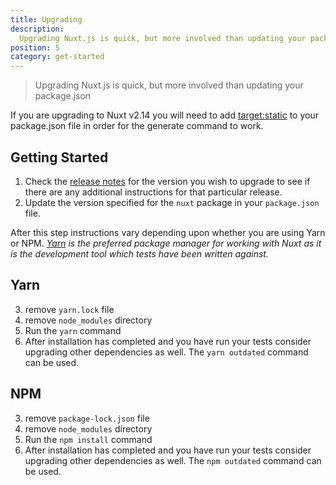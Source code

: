 ```yaml
---
title: Upgrading
description:
  Upgrading Nuxt.js is quick, but more involved than updating your package.json
position: 5
category: get-started
---
```


> Upgrading Nuxt.js is quick, but more involved than updating your package.json

If you are upgrading to Nuxt v2.14 you will need to add [target:static](http://localhost:3000/guides/features/deployment-targets#static-hosting) to your package.json file in order for the generate command to work. 

## Getting Started

1. Check the [release notes](/guide/release-notes) for the version you wish to
   upgrade to see if there are any additional instructions for that particular
   release.
2. Update the version specified for the `nuxt` package in your `package.json`
   file.

After this step instructions vary depending upon whether you are using Yarn or
NPM. _[Yarn](https://yarnpkg.com/en/docs/usage) is the preferred package manager
for working with Nuxt as it is the development tool which tests have been
written against._

## Yarn

3. remove `yarn.lock` file
4. remove `node_modules` directory
5. Run the `yarn` command
6. After installation has completed and you have run your tests consider
   upgrading other dependencies as well. The `yarn outdated` command can be
   used.

## NPM

3. remove `package-lock.json` file
4. remove `node_modules` directory
5. Run the `npm install` command
6. After installation has completed and you have run your tests consider
   upgrading other dependencies as well. The `npm outdated` command can be used.
